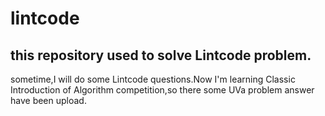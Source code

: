# lintcode
  this repository used to solve Lintcode problem.
  ---------------------------------------------------------
  sometime,I will do some Lintcode questions.Now I'm learning
  Classic Introduction of Algorithm competition,so there some 
  UVa problem answer have been upload.
